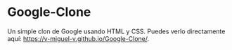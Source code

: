 # Google-Clone
Un simple clon de Google usando HTML y CSS.
Puedes verlo directamente aquí: https://v-miguel-v.github.io/Google-Clone/.
